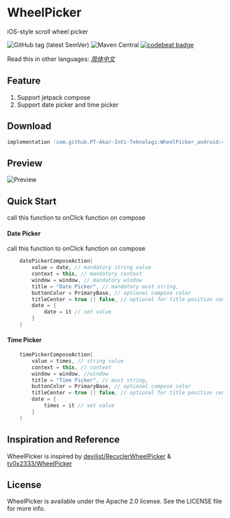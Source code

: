 WheelPicker
===
iOS-style scroll wheel picker

![GitHub tag (latest SemVer)](https://img.shields.io/github/v/tag/ty0x2333/WheelPicker)
![Maven Central](https://img.shields.io/maven-central/v/sh.tyy/wheelpicker)
[![codebeat badge](https://codebeat.co/badges/346d671e-d683-4471-be7d-a3d6f742de86)](https://codebeat.co/projects/github-com-ty0x2333-wheelpicker-master)

Read this in other languages: [*简体中文*](README.zh-cn.md)

Feature
---
1. Support jetpack compose
2. Support date picker and time picker

Download
---
```gradle
implementation 'com.github.PT-Akar-Inti-Teknologi:WheelPicker_android:<version>'
```

Preview
---
![Preview](resources/preview.gif)

Quick Start
--
call this function to onClick function on compose
#### Date Picker
call this function to onClick function on compose
```kotlin
    datePickerComposeAction(
        value = date, // mandatory string value
        context = this, // mandatory context
        window = window, // mandatory window
        title = "Date Picker", // mandatory must string,
        buttonColor = PrimaryBase, // optional compose color
        titleCenter = true || false, // optional for title position center true or false
        date = { 
            date = it // set value
        }
    )
```
#### Time Picker
```kotlin
    timePickerComposeAction(
        value = times, // string value
        context = this, // context
        window = window, //window
        title = "Time Picker", // must string,
        buttonColor = PrimaryBase, // optional compose color
        titleCenter = true || false, // optional for title position center true or false
        date = { 
            times = it // set value
        }
    )
```

Inspiration and Reference
---
WheelPicker is inspired by 
[devilist/RecyclerWheelPicker](https://github.com/devilist/RecyclerWheelPicker) &
[ty0x2333/WheelPicker](https://github.com/ty0x2333/WheelPicker)

License
---
WheelPicker is available under the Apache 2.0 license. See the LICENSE file for more info.
